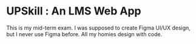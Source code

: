 # UPSkill : An LMS Web App
This is my mid-term exam. I was supposed to create Figma UI/UX design, but I never use Figma before. All my homies design with code.
